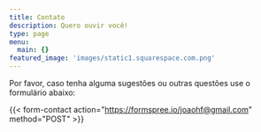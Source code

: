```yaml
---
title: Contato
description: Quero ouvir você!
type: page
menu:
  main: {}
featured_image: 'images/static1.squarespace.com.png'
---
```


Por favor, caso tenha alguma sugestões ou outras questões use o formulário abaixo:

{{< form-contact action="https://formspree.io/joaohf@gmail.com" method="POST" >}}


